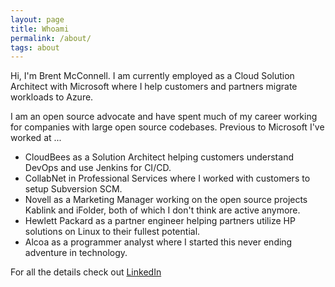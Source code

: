 ```yaml
---
layout: page
title: Whoami
permalink: /about/
tags: about
---
```


Hi, I'm Brent McConnell.  I am currently employed as a Cloud Solution
Architect with Microsoft where I help customers and partners migrate workloads to
Azure.

I am an open source advocate and have spent much of my career working for
companies with large open source codebases.  Previous to Microsoft I've worked
at ...

* CloudBees as a Solution Architect helping customers understand DevOps and use
  Jenkins for CI/CD.
* CollabNet in Professional Services where I worked with customers to setup
  Subversion SCM.
* Novell as a Marketing Manager working on the open source projects Kablink and
  iFolder, both of which I don't think are active anymore.  
* Hewlett Packard as a partner engineer helping partners utilize HP solutions
  on Linux to their fullest potential.
* Alcoa as a programmer analyst where I started this never ending adventure in
  technology.

For all the details check out
[LinkedIn](https://www.linkedin.com/in/ebmcconnell/)


